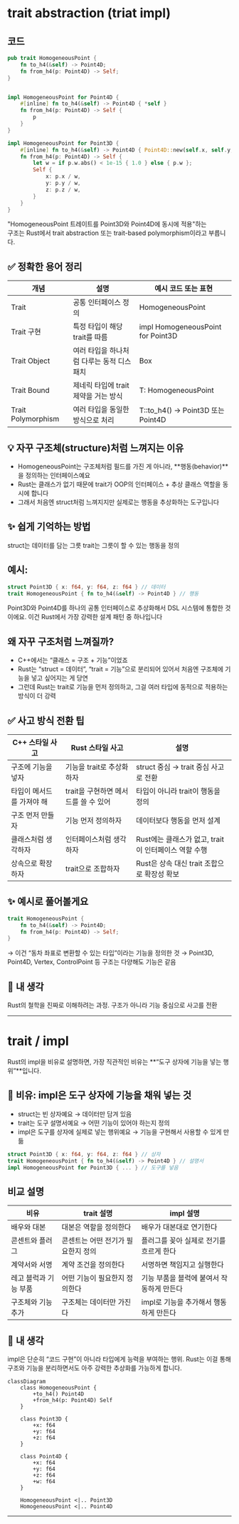 # trait abstraction (triat impl)

## 코드
```rust
pub trait HomogeneousPoint {
    fn to_h4(&self) -> Point4D;
    fn from_h4(p: Point4D) -> Self;
}


impl HomogeneousPoint for Point4D {
    #[inline] fn to_h4(&self) -> Point4D { *self }
    fn from_h4(p: Point4D) -> Self {
        p
    }
}

impl HomogeneousPoint for Point3D {
    #[inline] fn to_h4(&self) -> Point4D { Point4D::new(self.x, self.y, self.z, 1.0) }
    fn from_h4(p: Point4D) -> Self {
        let w = if p.w.abs() < 1e-15 { 1.0 } else { p.w };
        Self {
            x: p.x / w,
            y: p.y / w,
            z: p.z / w,
        }
    }
}
```

"HomogeneousPoint 트레이트를 Point3D와 Point4D에 동시에 적용"하는  
구조는 Rust에서 trait abstraction 또는 trait-based polymorphism이라고 부릅니다.

## ✅ 정확한 용어 정리
| 개념              | 설명                                     | 예시 코드 또는 표현                          |
|-------------------|------------------------------------------|----------------------------------------------|
| Trait             | 공통 인터페이스 정의                      | HomogeneousPoint                             |
| Trait 구현        | 특정 타입이 해당 trait를 따름             | impl HomogeneousPoint for Point3D            |
| Trait Object      | 여러 타입을 하나처럼 다루는 동적 디스패치 | Box<dyn HomogeneousPoint>                    |
| Trait Bound       | 제네릭 타입에 trait 제약을 거는 방식      | T: HomogeneousPoint                          |
| Trait Polymorphism| 여러 타입을 동일한 방식으로 처리          | T::to_h4() → Point3D 또는 Point4D            |


## 💡 자꾸 구조체(structure)처럼 느껴지는 이유
- HomogeneousPoint는 구조체처럼 필드를 가진 게 아니라,
**행동(behavior)**을 정의하는 인터페이스예요
- Rust는 클래스가 없기 때문에
trait가 OOP의 인터페이스 + 추상 클래스 역할을 동시에 합니다
- 그래서 처음엔 struct처럼 느껴지지만
실제로는 행동을 추상화하는 도구입니다

## ✨ 쉽게 기억하는 방법
struct는 데이터를 담는 그릇
trait는 그릇이 할 수 있는 행동을 정의

## 예시:
```rust
struct Point3D { x: f64, y: f64, z: f64 } // 데이터
trait HomogeneousPoint { fn to_h4(&self) -> Point4D } // 행동
```
Point3D와 Point4D를 하나의 공통 인터페이스로 추상화해서 DSL 시스템에 통합한 것이에요.
이건 Rust에서 가장 강력한 설계 패턴 중 하나입니다


##  왜 자꾸 구조처럼 느껴질까?
- C++에서는 “클래스 = 구조 + 기능”이었죠
- Rust는 “struct = 데이터”, “trait = 기능”으로 분리되어 있어서
처음엔 구조체에 기능을 넣고 싶어지는 게 당연
- 그런데 Rust는 trait로 기능을 먼저 정의하고,
그걸 여러 타입에 동적으로 적용하는 방식이 더 강력

## ✅ 사고 방식 전환 팁
| C++ 스타일 사고           | Rust 스타일 사고                     | 설명                                                   |
|---------------------------|--------------------------------------|--------------------------------------------------------|
| 구조에 기능을 넣자        | 기능을 trait로 추상화하자            | struct 중심 → trait 중심 사고로 전환                   |
| 타입이 메서드를 가져야 해 | trait을 구현하면 메서드를 쓸 수 있어 | 타입이 아니라 trait이 행동을 정의                      |
| 구조 먼저 만들자          | 기능 먼저 정의하자                   | 데이터보다 행동을 먼저 설계                            |
| 클래스처럼 생각하자       | 인터페이스처럼 생각하자              | Rust에는 클래스가 없고, trait이 인터페이스 역할 수행   |
| 상속으로 확장하자         | trait으로 조합하자                   | Rust은 상속 대신 trait 조합으로 확장성 확보            |

## ✨ 예시로 풀어볼게요
```rust
trait HomogeneousPoint {
    fn to_h4(&self) -> Point4D;
    fn from_h4(p: Point4D) -> Self;
}
```

→ 이건 “동차 좌표로 변환할 수 있는 타입”이라는 기능을 정의한 것
→ Point3D, Point4D, Vertex, ControlPoint 등 구조는 다양해도 기능은 같음

## 💬 내 생각
Rust의 철학을 진짜로 이해하려는 과정.
구조가 아니라 기능 중심으로 사고를 전환

---

# trait / impl
Rust의 impl을 비유로 설명하면, 가장 직관적인 비유는 **“도구 상자에 기능을 넣는 행위”**입니다.

## 🧰 비유: impl은 도구 상자에 기능을 채워 넣는 것

- struct는 빈 상자예요 → 데이터만 담겨 있음
- trait는 도구 설명서예요 → 어떤 기능이 있어야 하는지 정의
- impl은 도구를 상자에 실제로 넣는 행위예요 → 기능을 구현해서 사용할 수 있게 만듦
```rust
struct Point3D { x: f64, y: f64, z: f64 } // 상자
trait HomogeneousPoint { fn to_h4(&self) -> Point4D } // 설명서
impl HomogeneousPoint for Point3D { ... } // 도구를 넣음
```

## 비교 설명
| 비유                     | trait 설명                         | impl 설명                                  |
|--------------------------|-------------------------------------|---------------------------------------------|
| 배우와 대본              | 대본은 역할을 정의한다              | 배우가 대본대로 연기한다                    |
| 콘센트와 플러그          | 콘센트는 어떤 전기가 필요한지 정의  | 플러그를 꽂아 실제로 전기를 흐르게 한다     |
| 계약서와 서명            | 계약 조건을 정의한다                | 서명하면 책임지고 실행한다                  |
| 레고 블럭과 기능 부품    | 어떤 기능이 필요한지 정의한다       | 기능 부품을 블럭에 붙여서 작동하게 만든다   |
| 구조체와 기능 추가       | 구조체는 데이터만 가진다            | impl로 기능을 추가해서 행동하게 만든다      |


## 💬 내 생각
impl은 단순히 “코드 구현”이 아니라
타입에게 능력을 부여하는 행위.
Rust는 이걸 통해 구조와 기능을 분리하면서도
아주 강력한 추상화를 가능하게 합니다.


```mermaid
classDiagram
    class HomogeneousPoint {
        +to_h4() Point4D
        +from_h4(p: Point4D) Self
    }

    class Point3D {
        +x: f64
        +y: f64
        +z: f64
    }

    class Point4D {
        +x: f64
        +y: f64
        +z: f64
        +w: f64
    }

    HomogeneousPoint <|.. Point3D
    HomogeneousPoint <|.. Point4D
  ```

---
